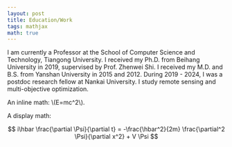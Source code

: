 ```yaml
---
layout: post
title: Education/Work
tags: mathjax
math: true
---
```

I am currently a Professor at the School of Computer Science and Technology, Tiangong University. I received my Ph.D. from Beihang University in 2019, supervised by Prof. Zhenwei Shi. I received my M.D. and B.S. from Yanshan University in 2015 and 2012. During 2019 - 2024, I was a postdoc research fellow at Nankai University. I study remote sensing and multi-objective optimization.

An inline math: \\\(E=mc^2\\\).

A display math:

$$
i\hbar \frac{\partial \Psi}{\partial t} = -\frac{\hbar^2}{2m}
\frac{\partial^2 \Psi}{\partial x^2} + V \Psi
$$
